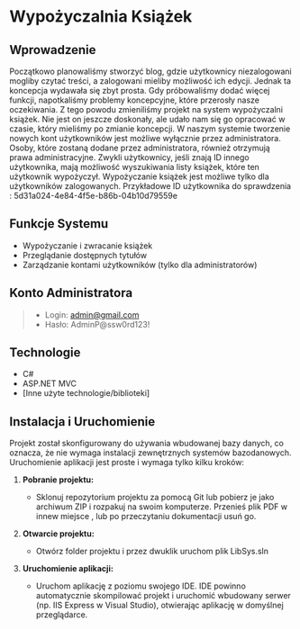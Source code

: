 # Wypożyczalnia Książek

## Wprowadzenie
Początkowo planowaliśmy stworzyć blog, gdzie użytkownicy niezalogowani mogliby czytać treści, a zalogowani mieliby możliwość ich edycji. Jednak ta koncepcja wydawała się zbyt prosta. Gdy próbowaliśmy dodać więcej funkcji, napotkaliśmy problemy koncepcyjne, które przerosły nasze oczekiwania. Z tego powodu zmieniliśmy projekt na system wypożyczalni książek. Nie jest on jeszcze doskonały, ale udało nam się go opracować w czasie, który mieliśmy po zmianie koncepcji.
W naszym systemie tworzenie nowych kont użytkowników jest możliwe wyłącznie przez administratora. Osoby, które zostaną dodane przez administratora, również otrzymują prawa administracyjne. 
Zwykli użytkownicy, jeśli znają ID innego użytkownika, mają możliwość wyszukiwania listy książek, które ten użytkownik wypożyczył. Wypożyczanie książek jest możliwe tylko dla użytkowników zalogowanych. 
Przykładowe ID użytkownika do sprawdzenia : 5d31a024-4e84-4f5e-b86b-04b10d79559e



## Funkcje Systemu
- Wypożyczanie i zwracanie książek
- Przeglądanie dostępnych tytułów
- Zarządzanie kontami użytkowników (tylko dla administratorów)

## Konto Administratora
> - Login: admin@gmail.com
> - Hasło: AdminP@ssw0rd123!

## Technologie
- C#
- ASP.NET MVC
- [Inne użyte technologie/biblioteki]

## Instalacja i Uruchomienie
Projekt został skonfigurowany do używania wbudowanej bazy danych, co oznacza, że nie wymaga instalacji zewnętrznych systemów bazodanowych. Uruchomienie aplikacji jest proste i wymaga tylko kilku kroków:

1. **Pobranie projektu:**
   - Sklonuj repozytorium projektu za pomocą Git lub pobierz je jako archiwum ZIP i rozpakuj na swoim komputerze. Przenieś plik PDF w innew miejsce , lub po przeczytaniu dokumentacji usuń go.

2. **Otwarcie projektu:**
   - Otwórz folder projektu i przez dwuklik uruchom plik LibSys.sln

3. **Uruchomienie aplikacji:**
   - Uruchom aplikację z poziomu swojego IDE. IDE powinno automatycznie skompilować projekt i uruchomić wbudowany serwer (np. IIS Express w Visual Studio), otwierając aplikację w domyślnej przeglądarce.

